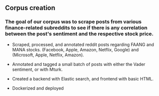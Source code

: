 ## Corpus creation

### The goal of our corpus was to scrape posts from various finance-related subreddits to see if there is any correlation between the post's sentiment and the respective stock price.

- Scraped, processed, and annotated reddit posts regarding FAANG and MANA stocks. (Facebook, Apple, Amazon, Netflix, Google) and (Microsoft, Apple, Netflix, Amazon).

- Annotated and tagged a small batch of posts with either the Vader sentiment, or with Mturk. 

- Created a backend with Elastic search, and frontend with basic HTML.

- Dockerized and deployed
